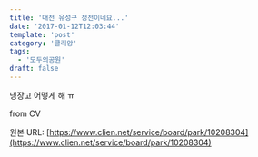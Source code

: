 ```yaml
---
title: '대전 유성구 정전이네요...'
date: '2017-01-12T12:03:44'
template: 'post'
category: '클리앙'
tags: 
  - '모두의공원'
draft: false
---
```


냉장고 어떻게 해 ㅠ  
  
from CV

원본 URL: [https://www.clien.net/service/board/park/10208304](https://www.clien.net/service/board/park/10208304)